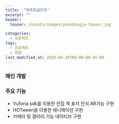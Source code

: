 ```yaml
---
title:  "똑똑한글단추"
excerpt: ""
header:
  teaser: /assets/images/yoondongju-teaser.jpg

categories:
  - 프로젝트
tags:
  - 프로젝트
  - 취업
last_modified_at: 2020-04-24T08:06:00-05:00
---
```


### 매인 개발
### 주요 기능
* Vuforia sdk를 이용한 전집 책 표지 인식 AR기능 구현
* HOTween을 이용한 애니메이션 구현
* 카메라 및 갤러리 기능 네이티브 구현
